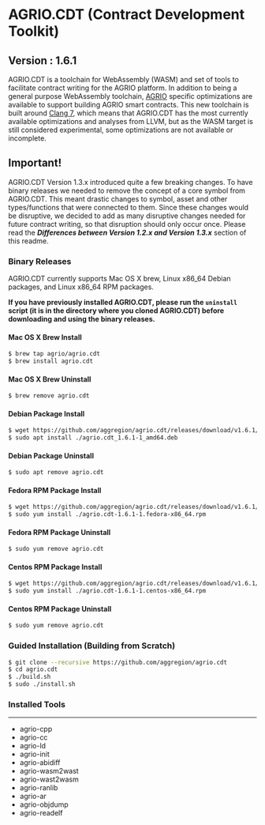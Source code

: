 # AGRIO.CDT (Contract Development Toolkit)
## Version : 1.6.1

AGRIO.CDT is a toolchain for WebAssembly (WASM) and set of tools to facilitate contract writing for the AGRIO platform.  In addition to being a general purpose WebAssembly toolchain, [AGRIO](https://github.com/aggregion/agr) specific optimizations are available to support building AGRIO smart contracts.  This new toolchain is built around [Clang 7](https://github.com/aggregion/llvm), which means that AGRIO.CDT has the most currently available optimizations and analyses from LLVM, but as the WASM target is still considered experimental, some optimizations are not available or incomplete.

## Important!
AGRIO.CDT Version 1.3.x introduced quite a few breaking changes.  To have binary releases we needed to remove the concept of a core symbol from AGRIO.CDT. This meant drastic changes to symbol, asset and other types/functions that were connected to them. Since these changes would be disruptive, we decided to add as many disruptive changes needed for future contract writing, so that disruption should only occur once. Please read the **_Differences between Version 1.2.x and Version 1.3.x_** section of this readme.

### Binary Releases
AGRIO.CDT currently supports Mac OS X brew, Linux x86_64 Debian packages, and Linux x86_64 RPM packages.

**If you have previously installed AGRIO.CDT, please run the `uninstall` script (it is in the directory where you cloned AGRIO.CDT) before downloading and using the binary releases.**

#### Mac OS X Brew Install
```sh
$ brew tap agrio/agrio.cdt
$ brew install agrio.cdt
```
#### Mac OS X Brew Uninstall
```sh
$ brew remove agrio.cdt
```
#### Debian Package Install
```sh
$ wget https://github.com/aggregion/agrio.cdt/releases/download/v1.6.1/agrio.cdt_1.6.1-1_amd64.deb
$ sudo apt install ./agrio.cdt_1.6.1-1_amd64.deb
```
#### Debian Package Uninstall
```sh
$ sudo apt remove agrio.cdt
```

#### Fedora RPM Package Install
```sh
$ wget https://github.com/aggregion/agrio.cdt/releases/download/v1.6.1/agrio.cdt-1.6.1-1.fedora-x86_64.rpm
$ sudo yum install ./agrio.cdt-1.6.1-1.fedora-x86_64.rpm
```

#### Fedora RPM Package Uninstall
```sh
$ sudo yum remove agrio.cdt
```

#### Centos RPM Package Install
```sh
$ wget https://github.com/aggregion/agrio.cdt/releases/download/v1.6.1/agrio.cdt-1.6.1-1.centos-x86_64.rpm
$ sudo yum install ./agrio.cdt-1.6.1-1.centos-x86_64.rpm
```

#### Centos RPM Package Uninstall
```sh
$ sudo yum remove agrio.cdt
```

### Guided Installation (Building from Scratch)
```sh
$ git clone --recursive https://github.com/aggregion/agrio.cdt
$ cd agrio.cdt
$ ./build.sh
$ sudo ./install.sh
```

### Installed Tools
---
* agrio-cpp
* agrio-cc
* agrio-ld
* agrio-init
* agrio-abidiff
* agrio-wasm2wast
* agrio-wast2wasm
* agrio-ranlib
* agrio-ar
* agrio-objdump
* agrio-readelf
